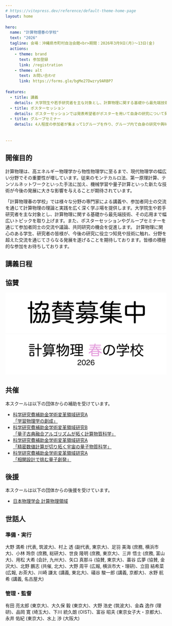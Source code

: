 ```yaml
---
# https://vitepress.dev/reference/default-theme-home-page
layout: home

hero:
  name: "計算物理春の学校"
  text: "2026"
  tagline: 会場：沖縄県市町村自治会館<br>期間：2026年3月9日(月)〜13日(金)
  actions:
    - theme: brand
      text: 参加登録
      link: /registration
    - theme: alt
      text: お問い合わせ
      link: https://forms.gle/bgMe27Dwzry9ARBP7

features:
  - title: 講義
    details: 大学院生や若手研究者を主な対象とし、計算物理に関する基礎から最先端技術、その応用まで幅広いトピックを取り上げます。
  - title: ポスターセッション
    details: ポスターセッションでは発表希望者がポスターを用いて自身の研究について発表します。自分に近い分野の発表を聞くもよし、あまりなじみのない分野の知見を仕入れるもよしの流動性の高い企画です。
  - title: グループセミナー
    details: 4人程度の参加者が集まって1グループを作り、グループ内で自身の研究や興味を持っている話題について発表し合う企画です。1人あたり20～30分程度、スライドを見せながら話すことを想定しています。


---
```


## 開催目的

計算物理は、高エネルギー物理学から物性物理学に至るまで、現代物理学の幅広い分野でその重要性が増しています。従来のモンテカルロ法、第一原理計算、テンソルネットワークといった手法に加え、機械学習や量子計算といった新たな技術が今後の発展に大きな影響を与えることが期待されています。

「計算物理春の学校」では様々な分野の専門家による講義や、参加者同士の交流を通じて計算物理の理論と実践を広く深く学ぶ場を提供します。大学院生や若手研究者を主な対象とし、計算物理に関する基礎から最先端技術、その応用まで幅広いトピックを取り上げます。また、ポスターセッションやグループセミナーを通じて参加者同士の交流や議論、共同研究の機会を促進します。 計算物理に関心のある学生、研究者の皆様が、今後の研究に役立つ知見や技術に触れ、分野を超えた交流を通じてさらなる発展を遂げることを期待しております。皆様の積極的な参加をお待ちしております。

## 講義日程

<!--@include: ./parts/table.md-->

## 協賛

<div class="sponsor-fixed-banner">
  <a href="./about-sponsorship">
    <img src="./public/images/sponsor/sponsor_welcome.png" alt="スポンサー募集中">
  </a>
  <img src="./public/images/sponsor/compphys_spring_2026.png" alt="計算物理春の学校2026">
</div>

## 共催
本スクールは以下の団体からの補助を受けています。

- [科学研究費補助金学術変革領域研究A<br class="mobile-only">「学習物理学の創成」](https://mlphys.scphys.kyoto-u.ac.jp/)
- [科学研究費補助金学術変革領域研究B<br class="mobile-only">「量子古典融合アルゴリズムが拓く計算物質科学」](https://qc-hybrid.github.io/)
- [科学研究費補助金学術変革領域研究A<br class="mobile-only">「精密数値計算が切り拓く宇宙の量子物質科学」](https://qm-science.org/)
- [科学研究費補助金学術変革領域研究A<br class="mobile-only">「相関設計で挑む量子創発」](https://cds.phys.s.u-tokyo.ac.jp/)

## 後援
本スクールは以下の団体からの後援を受けています。

- [日本物理学会 計算物理領域](https://cp.div.jps.or.jp/)

## 世話人

### 準備・実行

大野 満希 (代表, 筑波大)、村上 透 (副代表, 東京大)、足羽 美海 (庶務, 横浜市大)、小林 玲奈 (庶務, 総研大)、世良 隆明 (庶務, 東京大)、三井 悟士 (庶務, 富山大)、用松 大希 (会計, 九州大)、矢口 真那斗 (協賛, 東京大)、藁谷 広夢 (協賛, 金沢大)、北野 鵬志 (共催, 北大)、大野 周平 (広報, 横浜市大・理研)、立田 結希菜 (広報, お茶大)、川崎 謙太 (講義, 東北大)、礒谷 駿一郎 (講義, 京都大)、水野 航希 (講義, 名古屋大)

### 管理・監督

有田 亮太郎 (東京大)、大久保 毅 (東京大)、大野 浩史 (筑波大)、金森 逸作 (理研)、品岡 寛 (埼玉大)、下川 統久朗 (OIST)、富谷 昭夫 (東京女子大・京都大)、永井 佑紀 (東京大)、水上 渉 (大阪大)
